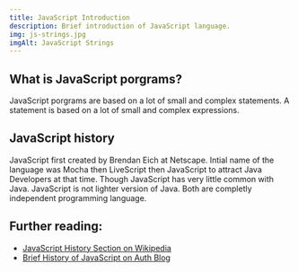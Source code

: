 ```yaml
---
title: JavaScript Introduction
description: Brief introduction of JavaScript language.
img: js-strings.jpg
imgAlt: JavaScript Strings
---
```


## What is JavaScript porgrams?

JavaScript porgrams are based on a lot of small and complex statements. A statement is based on a lot of small and complex expressions.

## JavaScript history

JavaScript first created by Brendan Eich at Netscape. Intial name of the language was Mocha then LiveScript then JavaScript to attract Java Developers at that time. Though JavaScript has very little common with Java. JavaScript is not lighter version of Java. Both are completly independent programming language.

## Further reading:

- [JavaScript History Section on Wikipedia](https://en.wikipedia.org/wiki/JavaScript#History)
- [Brief History of JavaScript on Auth Blog](https://auth0.com/blog/a-brief-history-of-javascript/)